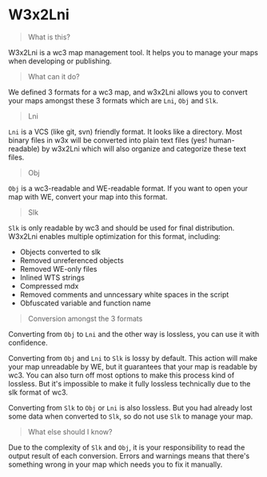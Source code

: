 # W3x2Lni

> What is this?

W3x2Lni is a wc3 map management tool. It helps you to manage your maps when developing or publishing.

> What can it do?

We defined 3 formats for a wc3 map, and w3x2Lni allows you to convert your maps amongst these 3 formats which are `Lni`, `Obj` and `Slk`.

> Lni

`Lni` is a VCS (like git, svn) friendly format. It looks like a directory. Most binary files in w3x will be converted into plain text files (yes! human-readable) by w3x2Lni which will also organize and categorize these text files.

> Obj

`Obj` is a wc3-readable and WE-readable format. If you want to open your map with WE, convert your map into this format.

> Slk

`Slk` is only readable by wc3 and should be used for final distribution. W3x2Lni enables multiple optimization for this format, including:

* Objects converted to slk
* Removed unreferenced objects
* Removed WE-only files
* Inlined WTS strings
* Compressed mdx
* Removed comments and unncessary white spaces in the script
* Obfuscated variable and function name

> Conversion amongst the 3 formats

Converting from `Obj` to `Lni` and the other way is lossless, you can use it with confidence.

Converting from `Obj` and `Lni` to `Slk` is lossy by default. This action will make your map unreadable by WE, but it guarantees that your map is readable by wc3. You can also turn off most options to make this process kind of lossless. But it's impossible to make it fully lossless technically due to the slk format of wc3.

Converting from `Slk` to `Obj` or `Lni` is also lossless. But you had already lost some data when converted to `Slk`, so do not use `Slk` to manage your map.

> What else should I know?

Due to the complexity of `Slk` and `Obj`, it is your responsibility to read the output result of each conversion. Errors and warnings means that there's something wrong in your map which needs you to fix it manually.
